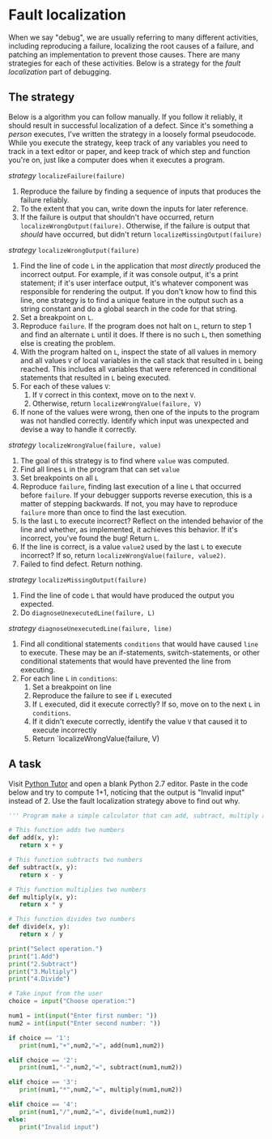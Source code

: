# Fault localization

When we say "debug", we are usually referring to many different activities, including reproducing a failure, localizing the root causes of a failure, and patching an implementation to prevent those causes. There are many strategies for each of these activities. Below is a strategy for the *fault localization* part of debugging.

## The strategy

Below is a algorithm you can follow manually. If you follow it reliably, it should result in successful localization of a defect. Since it's something a _person_ executes, I've written the strategy in a loosely formal pseudocode. While you execute the strategy, keep track of any variables you need to track in a text editor or paper, and keep track of which step and function you're on, just like a computer does when it executes a program.

*strategy* `localizeFailure(failure)`

1. Reproduce the failure by finding a sequence of inputs that produces the failure reliably.
2. To the extent that you can, write down the inputs for later reference.
3. If the failure is output that shouldn't have occurred, return `localizeWrongOutput(failure)`. Otherwise, if the failure is output that _should_ have occurred, but didn't return `localizeMissingOutput(failure)`

*strategy* `localizeWrongOutput(failure)`

1. Find the line of code `L` in the application that _most directly_ produced the incorrect output. For example, if it was console output, it's a print statement; if it's user interface output, it's whatever component was responsible for rendering the output. If you don't know how to find this line, one strategy is to find a unique feature in the output such as a string constant and do a global search in the code for that string.
2. Set a breakpoint on `L`.
3. Reproduce `failure`. If the program does not halt on `L`, return to step 1 and find an alternate `L` until it does. If there is no such `L`, then something else is creating the problem.
4. With the program halted on `L`, inspect the state of all values in memory and all values `V` of local variables in the call stack that resulted in `L` being reached. This includes all variables that were referenced in conditional statements that resulted in `L` being executed.
5. For each of these values `V`:
	1. If `V` correct in this context, move on to the next `V`.
	2. Otherwise, return `localizeWrongValue(failure, V)`
6. If none of the values were wrong, then one of the inputs to the program was not handled correctly. Identify which input was unexpected and devise a way to handle it correctly.

*strategy* `localizeWrongValue(failure, value)`

1. The goal of this strategy is to find where `value` was computed.
2. Find all lines `L` in the program that can set `value`
3. Set breakpoints on all `L`
4. Reproduce `failure`, finding last execution of a line `L` that occurred before `failure`. If your debugger supports reverse execution, this is a matter of stepping backwards. If not, you may have to reproduce `failure` more than once to find the last execution.
5. Is the last `L` to execute incorrect? Reflect on the intended behavior of the line and whether, as implemented, it achieves this behavior. If it's incorrect, you've found the bug! Return `L`. 
6. If the line is correct, is a value `value2` used by the last `L` to execute incorrect? If so, return `localizeWrongValue(failure, value2)`.
7. Failed to find defect. Return nothing.

*strategy* `localizeMissingOutput(failure)`

1. Find the line of code `L` that would have produced the output you expected.
2. Do `diagnoseUnexecutedLine(failure, L)`

*strategy* `diagnoseUnexecutedLine(failure, line)`

1. Find all conditional statements `conditions` that would have caused `line` to execute. These may be an if-statements, switch-statements, or other conditional statements that would have prevented the line from executing.
2. For each line `L` in `conditions`:
	1. Set a breakpoint on line
	2. Reproduce the failure to see if `L` executed
	3. If `L` executed, did it execute correctly? If so, move on to the next `L` in `conditions`.
	4. If it didn't execute correctly, identify the value `V` that caused it to execute incorrectly
	5. Return `localizeWrongValue(failure, V)	

## A task

Visit [Python Tutor](http://www.pythontutor.com) and open a blank Python 2.7 editor. Paste in the code below and try to compute 1+1, noticing that the output is "Invalid input" instead of 2. Use the fault localization strategy above to find out why.

```python
''' Program make a simple calculator that can add, subtract, multiply and divide using functions '''

# This function adds two numbers
def add(x, y):
   return x + y

# This function subtracts two numbers
def subtract(x, y):
   return x - y

# This function multiplies two numbers
def multiply(x, y):
   return x * y

# This function divides two numbers
def divide(x, y):
   return x / y

print("Select operation.")
print("1.Add")
print("2.Subtract")
print("3.Multiply")
print("4.Divide")

# Take input from the user
choice = input("Choose operation:")

num1 = int(input("Enter first number: "))
num2 = int(input("Enter second number: "))

if choice == '1':
   print(num1,"+",num2,"=", add(num1,num2))

elif choice == '2':
   print(num1,"-",num2,"=", subtract(num1,num2))

elif choice == '3':
   print(num1,"*",num2,"=", multiply(num1,num2))

elif choice == '4':
   print(num1,"/",num2,"=", divide(num1,num2))
else:
   print("Invalid input")
```
